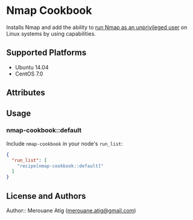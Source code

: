 # Nmap Cookbook

Installs Nmap and add the ability to
[run Nmap as an unprivileged user](https://secwiki.org/w/Running_nmap_as_an_unprivileged_user)
on Linux systems by using capabilities.

## Supported Platforms

* Ubuntu 14.04
* CentOS 7.0

## Attributes

## Usage

### nmap-cookbook::default

Include `nmap-cookbook` in your node's `run_list`:

```json
{
  "run_list": [
    "recipe[nmap-cookbook::default]"
  ]
}
```

## License and Authors

Author:: Merouane Atig (merouane.atig@gmail.com)
